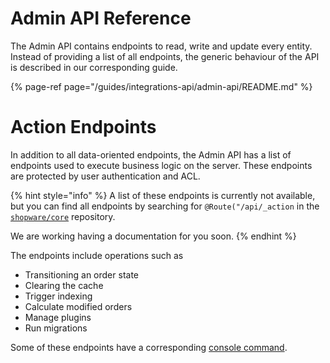 # Admin API Reference

The Admin API contains endpoints to read, write and update every entity. Instead of providing a list of all endpoints, the generic behaviour of the API is described in our corresponding guide.

{% page-ref page="/guides/integrations-api/admin-api/README.md" %}

# Action Endpoints

In addition to all data-oriented endpoints, the Admin API has a list of endpoints used to execute business logic on the server. These endpoints are protected by user authentication and ACL.

{% hint style="info" %}
A list of these endpoints is currently not available, but you can find all endpoints by searching for `@Route("/api/_action` in the [`shopware/core`](/products/editions/community-edition.md) repository.

We are working having a documentation for you soon.
{% endhint %}

The endpoints include operations such as

* Transitioning an order state
* Clearing the cache
* Trigger indexing
* Calculate modified orders
* Manage plugins 
* Run migrations

Some of these endpoints have a corresponding [console command](/resources/references/core-reference/commands-reference.md).
